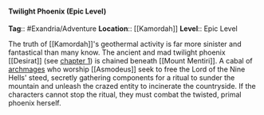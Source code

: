 #### Twilight Phoenix (Epic Level)
**Tag**:: #Exandria/Adventure
**Location**:: [[Kamordah]]
**Level**:: Epic Level

 The truth of [[Kamordah]]'s geothermal activity is far more sinister and fantastical than many know. The ancient and mad twilight phoenix [[Desirat]] (see [chapter 1](https://www.dndbeyond.com/sources/egtw/story-of-[[wildemount]]#DesirattheTwilightPhoenix "[[chapter 1]]")) is chained beneath [[Mount Mentiri]]. A cabal of [archmages](https://www.dndbeyond.com/monsters/archmage) who worship [[Asmodeus]] seek to free the Lord of the Nine Hells' steed, secretly gathering components for a ritual to sunder the mountain and unleash the crazed entity to incinerate the countryside. If the characters cannot stop the ritual, they must combat the twisted, primal phoenix herself.
